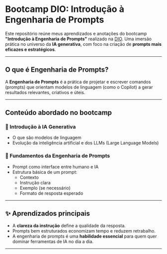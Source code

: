# Bootcamp DIO: Introdução à Engenharia de Prompts

Este repositório reúne meus aprendizados e anotações do bootcamp **"Introdução à Engenharia de Prompts"** realizado na [DIO](https://www.dio.me/). Uma imersão prática no universo da **IA generativa**, com foco na criação de **prompts mais eficazes e estratégicos**.

---

## O que é Engenharia de Prompts?

A **Engenharia de Prompts** é a prática de projetar e escrever comandos (prompts) que orientam modelos de linguagem (como o Copilot) a gerar resultados relevantes, criativos e úteis.

---

## Conteúdo abordado no bootcamp

### 🔹 Introdução à IA Generativa
- O que são modelos de linguagem
- Evolução da inteligência artificial e dos LLMs (Large Language Models)

### 🔹 Fundamentos da Engenharia de Prompts
- Prompt como interface entre humano e IA
- Estrutura básica de um prompt:
  - Contexto
  - Instrução clara
  - Exemplo (se necessário)
  - Formato de resposta esperado

---

## ✨ Aprendizados principais

- A **clareza da instrução** define a qualidade da resposta.
- Prompts bem estruturados economizam tempo e reduzem retrabalho.
- A engenharia de prompts é uma **habilidade essencial** para quem quer dominar ferramentas de IA no dia a dia.

---

